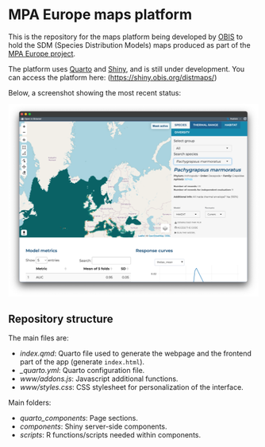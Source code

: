 # MPA Europe maps platform

This is the repository for the maps platform being developed by [OBIS](https://obis.org) to hold the SDM (Species Distribution Models) maps produced as part of the [MPA Europe project](https://mpa-europe.eu/).

The platform uses [Quarto](https://quarto.org/) and [Shiny](https://shiny.posit.co/), and is still under development. You can access the platform here: (https://shiny.obis.org/distmaps/)

Below, a screenshot showing the most recent status:

![](readme_files/status_14jun24.png)

## Repository structure

The main files are:

- *index.qmd*: Quarto file used to generate the webpage and the frontend part of the app (generate `index.html`).
- *_quarto.yml*: Quarto configuration file.
- *www/addons.js*: Javascript additional functions.
- *www/styles.css*: CSS stylesheet for personalization of the interface.

Main folders:

- *quarto_components*: Page sections.
- *components*: Shiny server-side components.
- *scripts*: R functions/scripts needed within components.